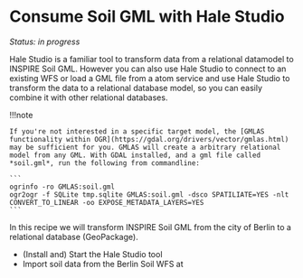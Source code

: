 # Consume Soil GML with Hale Studio

*Status: in progress*

Hale Studio is a familiar tool to transform data from a relational datamodel to INSPIRE Soil GML. However you can also use Hale Studio to connect to an existing WFS or load a GML file from a atom service and use Hale Studio to transform the data to a relational database model, so you can easily combine it with other relational databases.

!!!note

    If you're not interested in a specific target model, the [GMLAS functionality within OGR](https://gdal.org/drivers/vector/gmlas.html) may be sufficient for you. GMLAS will create a arbitrary relational model from any GML. With GDAL installed, and a gml file called *soil.gml*, run the following from commandline:

    ```
    ogrinfo -ro GMLAS:soil.gml
    ogr2ogr -f SQLite tmp.sqlite GMLAS:soil.gml -dsco SPATILIATE=YES -nlt CONVERT_TO_LINEAR -oo EXPOSE_METADATA_LAYERS=YES
    ```


In this recipe we will transform INSPIRE Soil GML from the city of Berlin to a relational database (GeoPackage).

- (Install and) Start the Hale Studio tool
- Import soil data from the Berlin Soil WFS at 



